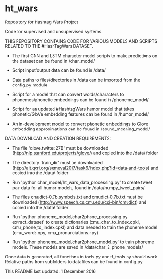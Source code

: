 # ht_wars
Repository for Hashtag Wars Project

Code for supervised and unsupervised systems.

THIS REPOSITORY CONTAINS CODE FOR VARIOUS MODELS AND SCRIPTS RELATED TO THE #HashTagWars DATASET.

- The first CNN and LSTM character model scripts to make predictions on the dataset can be found in /char_model/

- Script input/output data can be found in /data/

- Data paths to files/directories in /data can be imported from the config.py module

- Script for a model that can convert words/characters to phonemes/phonetic embeddings can be found in /phoneme_model/

- Script for an updated #HashtagWars humor model that takes phonetic/GloVe embedding features can be found in /humor_model/

- An in-development model to convert phonetic embeddings to Glove embedding approximations can be found in /sound_meaning_model/


DATA DOWNLOAD AND CREATION REQUIREMENTS:

- The file 'glove.twitter.27B' must be downloaded (http://nlp.stanford.edu/projects/glove/) and copied into the /data/ folder

- The directory 'train_dir' must be downloaded (http://alt.qcri.org/semeval2017/task6/index.php?id=data-and-tools) and copied into the /data/ folder

- Run 'python char_model/ht_wars_data_processing.py' to create tweet pair data for all humor models, found in /data/numpy_tweet_pairs/

- The files cmudict-0.7b.symbols.txt and cmudict-0.7b.txt must be downloaded (http://www.speech.cs.cmu.edu/cgi-bin/cmudict) and copied into the /data/ folder

- Run 'python phoneme_model/char2phone_processing.py extract_dataset' to create dictionaries (cmu_char_to_index.cpkl, cmu_phone_to_index.cpkl)
    and data needed to train the phoneme model (cmu_words.npy, cmu_pronunciations.npy)

- Run 'python phoneme_model/char2phone_model.py' to train phoneme models. These models are saved in /data/char_2_phone_models/

Once data is generated, all functions in tools.py and tf_tools.py should work. Relative paths from subfolders to datafiles can be found in config.py

This README last updated: 1 December 2016